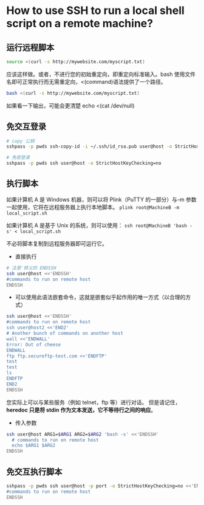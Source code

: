 # How to use SSH to run a local shell script on a remote machine?

## 运行远程脚本

```bash
source <(curl -s http://mywebsite.com/myscript.txt)
```

应该这样做。或者，不进行您的初始重定向，即重定向标准输入。bash 使用文件名即可正常执行而无需重定向，<(command)语法提供了一个路径。

```bash
bash <(curl -s http://mywebsite.com/myscript.txt)
```

如果看一下输出，可能会更清楚 echo <(cat /dev/null)

## 免交互登录

```bash
# copy 公钥
sshpass -p pwds ssh-copy-id -i ~/.ssh/id_rsa.pub user@host -o StrictHostKeyChecking=no

# 免密登录
sshpass -p pwds ssh user@host -o StrictHostKeyChecking=no
```

## 执行脚本

如果计算机 A 是 Windows 机器，则可以将 Plink（PuTTY 的一部分）与-m 参数一起使用，它将在远程服务器上执行本地脚本。
`plink root@MachineB -m local_script.sh`

如果计算机 A 是基于 Unix 的系统，则可以使用：
`ssh root@MachineB 'bash -s' < local_script.sh`

不必将脚本复制到远程服务器即可运行它。

- 直接执行

```bash
# 注意'转义的 ENDSSH
ssh user@host <<'ENDSSH'
#commands to run on remote host
ENDSSH
```

- 可以使用此语法嵌套命令，这就是嵌套似乎起作用的唯一方式（以合理的方式）

```bash
ssh user@host <<'ENDSSH'
#commands to run on remote host
ssh user@host2 <<'END2'
# Another bunch of commands on another host
wall <<'ENDWALL'
Error: Out of cheese
ENDWALL
ftp ftp.secureftp-test.com <<'ENDFTP'
test
test
ls
ENDFTP
END2
ENDSSH
```

您实际上可以与某些服务（例如 telnet，f​​tp 等）进行对话。
但是请记住，**heredoc 只是将 stdin 作为文本发送，它不等待行之间的响应**。

- 传入参数

```bash
ssh user@host ARG1=$ARG1 ARG2=$ARG2 'bash -s' <<'ENDSSH'
  # commands to run on remote host
  echo $ARG1 $ARG2
ENDSSH
```

## 免交互执行脚本

```bash
sshpass -p pwds ssh user@host -p port -o StrictHostKeyChecking=no <<'ENDSSH'
#commands to run on remote host
ENDSSH
```
